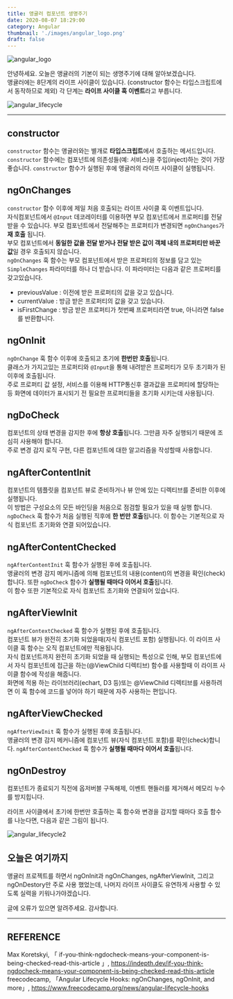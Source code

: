 ```yaml
---
title: 앵귤러 컴포넌트 생명주기
date: 2020-08-07 18:29:00
category: Angular
thumbnail: './images/angular_logo.png'
draft: false
---
```


![angular_logo](./images/angular_logo.png)



안녕하세요. 오늘은 앵귤러의 기본이 되는 생명주기에 대해 알아보겠습니다.   
앵귤러에는 8단계의 라이프 사이클이 있습니다. (constructor 함수는 타입스크립트에서 동작하므로 제외) 각 단계는 **라이프 사이클 훅 이벤트**라고 부릅니다.


![angular_lifecycle](./images/angular_lifecycle.png)


---
## constructor
`constructor` 함수는 앵귤러와는 별개로 **타입스크립트**에서 호출하는 메서드입니다.  
`constructor` 함수에는 컴포넌트에 의존성들(예: 서비스)을 주입(inject)하는 것이 가장 좋습니다. `constructor` 함수가 실행된 후에 앵귤러의 라이프 사이클이 실행됩니다.

## ngOnChanges
`constructor` 함수 이후에 제일 처음 호출되는 라이프 사이클 훅 이벤트입니다.  
자식컴포넌트에서 `@Input` 데코레이터를 이용하면 부모 컴포넌트에서 프로퍼티를 전달 받을 수 있습니다. 부모 컴포넌트에서 전달해주는 프로퍼티가 변경되면 `ngOnChanges`가 **재 호출** 됩니다.  
부모 컴포넌트에서 **동일한 값을 전달 받거나 전달 받은 값이 객체 내의 프로퍼티만 바꾼 값**일 경우 호출되지 않습니다.  
`ngOnChanges` 훅 함수는 부모 컴포넌트에서 받은 프로퍼티의 정보를 담고 있는 `SimpleChanges` 파라미터를 하나 더 받습니다. 이 파라미터는 다음과 같은 프로퍼티를 갖고있습니다.


- previousValue : 이전에 받은 프로퍼티의 값을 갖고 있습니다.
- currentValue : 방금 받은 프로퍼티의 값을 갖고 있습니다.
- isFirstChange : 방금 받은 프로퍼티가 첫번째 프로퍼티라면 true, 아니라면 false를 반환합니다.

## ngOnInit
`ngOnChange` 훅 함수 이후에 호출되고 초기에 **한번만 호출**됩니다.  
클래스가 가지고있는 프로퍼티와 `@Input`을 통해 내려받은 프로퍼티가 모두 초기화가 된 이후에 호출됩니다.  
주로 프로퍼티 값 설정, 서비스를 이용해 HTTP통신후 결과값을 프로퍼티에 할당하는 등 화면에 데이터가 표시되기 전 필요한 프로퍼티들을 초기화 시키는데 사용됩니다.


## ngDoCheck

컴포넌트의 상태 변경을 감지한 후에 **항상 호출**됩니다. 그만큼 자주 실행되기 때문에 조심히 사용해야 합니다.  
주로 변경 감지 로직 구현, 다른 컴포넌트에 대한 알고리즘을 작성할때 사용합니다.

## ngAfterContentInit
컴포넌트의 템플릿을 컴포넌트 뷰로 준비하거나 뷰 안에 있는 디렉티브를 준비한 이후에 실행됩니다.  
이 방법은 구성요소의 모든 바인딩을 처음으로 점검할 필요가 있을 때 실행 합니다.  
`ngDoCheck` 훅 함수가 처음 실행된 직후에 **한 번만 호출**됩니다. 이 함수는 기본적으로 자식 컴포넌트 초기화와 연결 되어있습니다.


## ngAfterContentChecked
`ngAfterContentInit` 훅 함수가 실행된 후에 호출됩니다.  
앵귤러의 변경 감지 메커니즘에 의해 컴포넌트의 내용(content)의 변경을 확인(check)합니다. 또한 `ngDoCheck` 함수가 **실행될 때마다 이어서 호출**됩니다.  
이 함수 또한 기본적으로 자식 컴포넌트 초기화와 연결되어 있습니다.

## ngAfterViewInit
`ngAfterContextChecked` 훅 함수가 실행된 후에 호출됩니다.  
컴포넌트 뷰가 완전히 초기화 되었을때(자식 컴포넌트 포함) 실행됩니다. 이 라이프 사이클 훅 함수는 오직 컴포넌트에만 적용됩니다.  
자식 컴포넌트까지 완전히 초기화 되었을 때 실행되는 특성으로 인해, 부모 컴포넌트에서 자식 컴포넌트에 접근을 하는(@ViewChild 디렉티브) 함수를 사용할때 이 라이프 사이클 함수에 작성을 해줍니다.  
화면에 적용 하는 라이브러리(echart, D3 등)또는 @ViewChild 디렉티브를 사용하려면 이 훅 함수에 코드를 넣어야 하기 때문에 자주 사용하는 편입니다.

## ngAfterViewChecked
`ngAfterViewInit` 훅 함수가 실행된 후에 호출됩니다.  
앵귤러의 변경 감지 메커니즘에 컴포넌트 뷰(자식 컴포넌트 포함)를 확인(check)합니다. `ngAfterContentChecked` 훅 함수가 **실행될 때마다 이어서 호출**됩니다.

## ngOnDestroy
컴포넌트가 종료되기 직전에 옵저버블 구독해제, 이벤트 핸들러를 제거해서 메모리 누수를 방지힙니다. 

라이프 사이클에서 초기에 한번만 호출하는 훅 함수와 변경을 감지할 때마다 호출 함수를 나눈다면, 다음과 같은 그림이 됩니다.

![angular_lifecycle2](./images/angular_lifecycle2.png)


## 오늘은 여기까지
앵귤러 프로젝트를 하면서 ngOnInit과 ngOnChanges, ngAfterViewInit, 그리고 ngOnDestory만 주로 사용 했었는데, 나머지 라이프 사이클도 유연하게 사용할 수 있도록 실력을 키워나가야겠습니다. 


글에 오류가 있으면 알려주세요. 감사합니다.

---

## REFERENCE

Max Koretskyi, 「 if-you-think-ngdocheck-means-your-component-is-being-checked-read-this-article 」, https://indepth.dev/if-you-think-ngdocheck-means-your-component-is-being-checked-read-this-article    
freecodecamp, 「Angular Lifecycle Hooks: ngOnChanges, ngOnInit, and more」, https://www.freecodecamp.org/news/angular-lifecycle-hooks  
